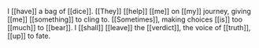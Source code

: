 I [[have]] a bag of [[dice]]. [[They]] [[help]] [[me]] on [[my]] journey, giving [[me]] [[something]] to cling to. [[Sometimes]], making choices [[is]] too [[much]] to [[bear]]. I [[shall]] [[leave]] the [[verdict]], the voice of [[truth]], [[up]] to fate.